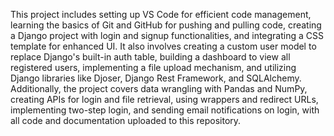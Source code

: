 This project includes setting up VS Code for efficient code management, learning the basics of Git and GitHub for pushing and pulling code, creating a Django project with login and signup functionalities, and integrating a CSS template for enhanced UI. It also involves creating a custom user model to replace Django's built-in auth table, building a dashboard to view all registered users, implementing a file upload mechanism, and utilizing Django libraries like Djoser, Django Rest Framework, and SQLAlchemy. Additionally, the project covers data wrangling with Pandas and NumPy, creating APIs for login and file retrieval, using wrappers and redirect URLs, implementing two-step login, and sending email notifications on login, with all code and documentation uploaded to this repository.
